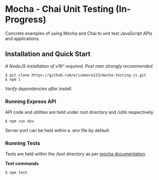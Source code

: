 # Mocha - Chai Unit Testing (In-Progress)

Concrete examples of using Mocha and Chai to unit test JavaScript APIs and applications.

## Installation and Quick Start
*A NodeJS installation of v16^ required. Post man strongly recommended*

```
$ git clone https://github.com/ericmoore123/mocha-testing-js.git
$ npm i
```
*Verify dependencies after install.*

### Running Express API
API code and utilities are held under root directory and */utils* respectively.
```
$ npm run dev
```
Server port can be held within a .env file by default.

### Running Tests
Tests are held within the */test* directory as per [mocha documentation](https://mochajs.org/#getting-started).

**Test commands**
```
$ npm test
```





